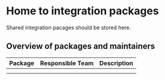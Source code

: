 # Home to integration packages

Shared integration pacages should be stored here.

## Overview of packages and maintainers

| Package | Responsible Team | Description |
| ------- | ---------------- | ----------- |
|         |                  |             |
|         |                  |             |

